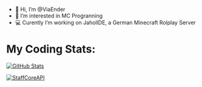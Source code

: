 - 👋 Hi, I’m @ViaEnder
- 👀 I’m interested in MC Progranning
- 💻 Curently I’m working on JahollDE, a German Minecraft Rolplay Server

# My Coding Stats:
[![GitHub Stats](https://github-readme-stats.vercel.app/api?username=viaender&show_icons=true&count_private=true&theme=github_dark&border_color=30363d)](https://github.com/ViaEnder)

[![StaffCoreAPI](https://github-readme-stats.vercel.app/api/pin/?username=ViaEnder&repo=StaffCoreAPI&theme=github_dark&border_color=30363d)](https://github.com/ViaEnder/StaffCoreAPI)


